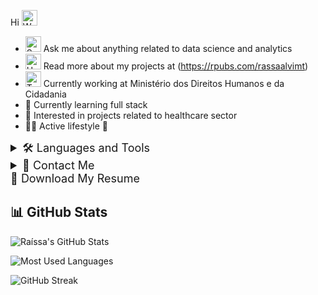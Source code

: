 
Hi <img src="https://raw.githubusercontent.com/Tarikul-Islam-Anik/Animated-Fluent-Emojis/master/Emojis/Hand%20gestures/Waving%20Hand%20Medium%20Skin%20Tone.png" alt="Waving Hand Medium Skin Tone" width="25" height="25" /> 
- <img src="https://raw.githubusercontent.com/Tarikul-Islam-Anik/Animated-Fluent-Emojis/master/Emojis/Smilies/Speech%20Balloon.png" alt="Speech Balloon" width="25" height="25" /> Ask me about anything related to data science and analytics
- <img src="https://raw.githubusercontent.com/Tarikul-Islam-Anik/Animated-Fluent-Emojis/master/Emojis/Food/Hot%20Beverage.png" alt="Hot Beverage" width="25" height="25" /> Read more about my projects at (https://rpubs.com/rassaalvimt)
- <img src="https://raw.githubusercontent.com/Tarikul-Islam-Anik/Animated-Fluent-Emojis/master/Emojis/People%20with%20professions/Technologist%20Medium%20Skin%20Tone.png" alt="Technologist Medium Skin Tone" width="25" height="25" /> Currently working at Ministério dos Direitos Humanos e da Cidadania
- 🌱 Currently learning full stack
- 💊 Interested in projects related to healthcare sector
- 🏋️‍♀️ Active lifestyle 💪

<details>
  <summary style="cursor: pointer; font-size: 18px;">
     🛠️ Languages and Tools
  </summary>
  <div style="display: inline-block; margin-top: 10px;">
    <img width="40" height="40" src="https://img.icons8.com/glassmorphism/48/database.png" alt="database"/>
    <img width="40" height="40" src="https://img.icons8.com/fluency/48/r-project.png" alt="r-project"/>
    <img width="40" height="40" src="https://img.icons8.com/fluency/48/mysql-logo.png" alt="mysql-logo"/>
    <img width="40" height="40" src="https://img.icons8.com/color/48/tableau-software.png" alt="tableau-software"/>
    <img width="40" height="40" src="https://img.icons8.com/fluency/48/python.png" alt="python"/>
    <img width="40" height="40" src="https://img.icons8.com/color/48/pycharm--v2.png" alt="pycharm--v2"/>
    <img width="40" height="40" src="https://img.icons8.com/color/48/visual-studio-code-2019.png" alt="visual-studio-code-2019"/>
    <img width="40" height="40" src="https://img.icons8.com/color/48/css3.png" alt="css3"/>
    <img width="40" height="40" src="https://img.icons8.com/color/48/html-5--v1.png" alt="html-5--v1"/>
   <img width="40" height="40" src="https://img.icons8.com/stickers/50/wordpress.png" alt="wordpress"/>
  </div>
</details>

<details>
  <summary style="cursor: pointer; font-size: 18px;">
   📧 Contact Me
  </summary>
  <div style="display: inline-block; margin-top: 10px;">
    <a href="mailto:raissaalvimt@gmail.com" target="_blank">
      <img src="https://img.shields.io/badge/Gmail-D14836?style=for-the-badge&logo=gmail&logoColor=white" target="_blank"></a>
    <a href="https://www.linkedin.com/in/raissaalvimt/" target="_blank">
      <img src="https://img.shields.io/badge/-LinkedIn-%230077B5?style=for-the-badge&logo=linkedin&logoColor=white" target="_blank"></a> 
    <a href="https://wa.me/5561996781714" target="_blank">
      <img src="https://img.shields.io/badge/WhatsApp-%2325D366?style=for-the-badge&logo=whatsapp&logoColor=white" target="_blank"></a>
  </div>
</details>

<details style="border: none;">
  <summary style="cursor: pointer; font-size: 18px; list-style: none;">
    📄 Download My Resume
  </summary>
  <div style="display: flex; gap: 10px; margin-top: 10px;">
    <!-- Currículo em Português -->
    <a href="[https://github.com/raissaalvimt/CVpdf/raw/main/Raíssa_Alvim_CV_PORTUGUÊS.pdf](https://github.com/raissaalvimt/ResumePDF/blob/main/Ra%C3%ADssa_Alvim_Resume%20(3)%20(1).pdf)" download>
      <img src="https://img.shields.io/badge/Currículo%20em%20Português-007BFF?style=for-the-badge&logo=adobe&logoColor=white" alt="Currículo Português">
    </a>
    <!-- Resume in English -->
    <a href="[https://github.com/raissaalvimt/CVpdf/raw/main/Raíssa_Alvim_CV_ENGLISH.pdf](https://github.com/raissaalvimt/ResumePDF/blob/main/Ra%C3%ADssa_Alvim_Resume%20(4)%20(1).pdf)" download>
      <img src="https://img.shields.io/badge/English%20Resume-007BFF?style=for-the-badge&logo=adobe&logoColor=white" alt="English Resume">
    </a>
  </div>
</details>

## 📊 GitHub Stats

![Raíssa's GitHub Stats](https://github-readme-stats.vercel.app/api?username=raissaalvimt&show_icons=true&theme=tokyonight&rank_icon=percentile)

![Most Used Languages](https://github-readme-stats.vercel.app/api/top-langs/?username=raissaalvimt&layout=compact&theme=tokyonight)

![GitHub Streak](https://streak-stats.demolab.com/?user=raissaalvimt&theme=tokyonight)






  

